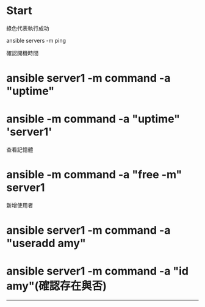 # Start

綠色代表執行成功

ansible servers -m ping

確認開機時間

# ansible server1 -m command -a "uptime"

# ansible -m command -a "uptime" 'server1'

查看記憶體

# ansible  -m command -a "free -m" server1

新增使用者

# ansible server1 -m command -a "useradd amy"

# ansible server1 -m command -a "id amy"(確認存在與否)

---